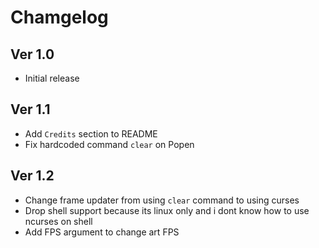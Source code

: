 # Chamgelog
## Ver 1.0
- Initial release

## Ver 1.1
- Add `Credits` section to README
- Fix hardcoded command `clear` on Popen

## Ver 1.2
- Change frame updater from using `clear` command to using curses
- Drop shell support because its linux only and i dont know how to use ncurses on shell
- Add FPS argument to change art FPS